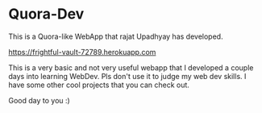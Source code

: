 # Quora-Dev
This is a Quora-like WebApp that rajat Upadhyay has developed.

https://frightful-vault-72789.herokuapp.com

This is a very basic and not very useful webapp that I developed a couple days into learning WebDev.
Pls don't use it to judge my web dev skills. I have some other cool projects that you can check out.

Good day to you :)
